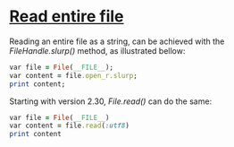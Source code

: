 [1]: http://rosettacode.org/wiki/Read_entire_file

# [Read entire file][1]

Reading an entire file as a string, can be achieved with the *FileHandle.slurp()* method, as illustrated bellow:

```ruby
var file = File(__FILE__);
var content = file.open_r.slurp;
print content;
```

Starting with version 2.30, *File.read()* can do the same:

```ruby
var file = File(__FILE__)
var content = file.read(:utf8)
print content
```

